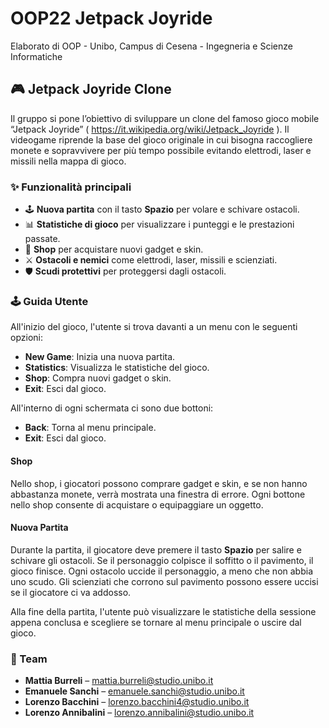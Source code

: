 # OOP22 Jetpack Joyride
Elaborato di OOP - Unibo, Campus di Cesena - Ingegneria e Scienze Informatiche

## 🎮 Jetpack Joyride Clone

Il gruppo si pone l’obiettivo di sviluppare un clone del famoso gioco mobile “Jetpack Joyride” ( https://it.wikipedia.org/wiki/Jetpack_Joyride ). Il videogame riprende la base del gioco originale in cui bisogna raccogliere monete e sopravvivere per più tempo possibile evitando elettrodi, laser e missili nella mappa di gioco.

### ✨ Funzionalità principali

- 🕹️ **Nuova partita** con il tasto **Spazio** per volare e schivare ostacoli.
- 📊 **Statistiche di gioco** per visualizzare i punteggi e le prestazioni passate.
- 🛒 **Shop** per acquistare nuovi gadget e skin.
- ⚔️ **Ostacoli e nemici** come elettrodi, laser, missili e scienziati.
- 🛡️ **Scudi protettivi** per proteggersi dagli ostacoli.

### 🕹️ Guida Utente

All'inizio del gioco, l'utente si trova davanti a un menu con le seguenti opzioni:

- **New Game**: Inizia una nuova partita.
- **Statistics**: Visualizza le statistiche del gioco.
- **Shop**: Compra nuovi gadget o skin.
- **Exit**: Esci dal gioco.

All'interno di ogni schermata ci sono due bottoni:

- **Back**: Torna al menu principale.
- **Exit**: Esci dal gioco.

#### Shop
Nello shop, i giocatori possono comprare gadget e skin, e se non hanno abbastanza monete, verrà mostrata una finestra di errore. Ogni bottone nello shop consente di acquistare o equipaggiare un oggetto.

#### Nuova Partita
Durante la partita, il giocatore deve premere il tasto **Spazio** per salire e schivare gli ostacoli. Se il personaggio colpisce il soffitto o il pavimento, il gioco finisce. Ogni ostacolo uccide il personaggio, a meno che non abbia uno scudo. Gli scienziati che corrono sul pavimento possono essere uccisi se il giocatore ci va addosso.

Alla fine della partita, l'utente può visualizzare le statistiche della sessione appena conclusa e scegliere se tornare al menu principale o uscire dal gioco.


### 👥 Team

- **Mattia Burreli** – mattia.burreli@studio.unibo.it
- **Emanuele Sanchi** – emanuele.sanchi@studio.unibo.it
- **Lorenzo Bacchini** – lorenzo.bacchini4@studio.unibo.it
- **Lorenzo Annibalini** – lorenzo.annibalini@studio.unibo.it
